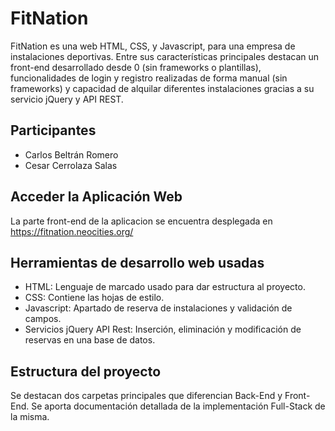 # FitNation
FitNation es una web HTML, CSS, y Javascript, para una empresa de instalaciones deportivas. Entre sus características principales destacan un front-end desarrollado desde 0 (sin frameworks o plantillas), funcionalidades de login y registro realizadas
de forma manual (sin frameworks) y capacidad de alquilar diferentes instalaciones gracias a su servicio jQuery y API REST.

## Participantes
- Carlos Beltrán Romero
- Cesar Cerrolaza Salas
  
 ## Acceder la Aplicación Web
 La parte front-end de la aplicacion se encuentra desplegada en https://fitnation.neocities.org/


## Herramientas de desarrollo web usadas
- HTML: Lenguaje de marcado usado para dar estructura al proyecto.
- CSS: Contiene las hojas de estilo.
- Javascript: Apartado de reserva de instalaciones y validación de campos.
- Servicios jQuery API Rest: Inserción, eliminación y modificación de reservas en una base de datos.
  


## Estructura del proyecto
Se destacan dos carpetas principales que diferencian Back-End y Front-End.
Se aporta documentación detallada de la implementación Full-Stack de la misma.

